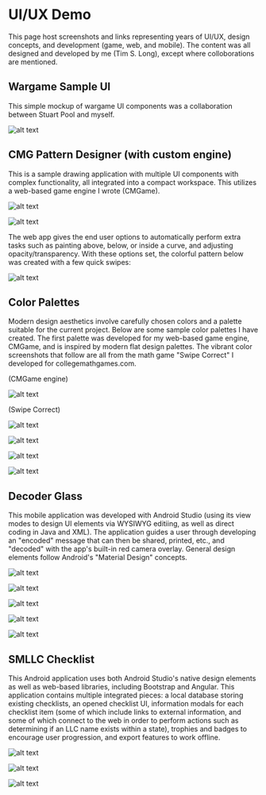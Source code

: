 # UI/UX Demo

This page host screenshots and links representing years of UI/UX, design concepts, and development (game, web, and mobile). The content was all designed and developed by me (Tim S. Long), except where colloborations are mentioned.

## Wargame Sample UI

This simple mockup of wargame UI components was a collaboration between Stuart Pool and myself.

![alt text](https://raw.githubusercontent.com/tlong314/tlong314.github.io/main/colored_screenshot.png)


## CMG Pattern Designer (with custom engine)

This is a sample drawing application with multiple UI components with complex functionality, all integrated into a compact workspace. This utilizes a web-based game engine I wrote (CMGame).

![alt text](https://raw.githubusercontent.com/tlong314/tlong314.github.io/main/pattern-designer.PNG)

![alt text](https://raw.githubusercontent.com/tlong314/tlong314.github.io/main/pattern-designer2.png)

The web app gives the end user options to automatically perform extra tasks such as painting above, below, or inside a curve, and adjusting opacity/transparency. With these options set, the colorful pattern below was created with a few quick swipes:

![alt text](https://raw.githubusercontent.com/tlong314/tlong314.github.io/main/pattern_drawing.png)


## Color Palettes

Modern design aesthetics involve carefully chosen colors and a palette suitable for the current project. Below are some sample color palettes I have created. The first palette was developed for my web-based game engine, CMGame, and is inspired by modern flat design palettes. The vibrant color screenshots that follow are all from the math game "Swipe Correct" I developed for collegemathgames.com.

(CMGame engine)

![alt text](https://raw.githubusercontent.com/tlong314/tlong314.github.io/main/cmg_palette.png)

(Swipe Correct)

![alt text](https://raw.githubusercontent.com/tlong314/tlong314.github.io/main/swipe1_small.png)

![alt text](https://raw.githubusercontent.com/tlong314/tlong314.github.io/main/swipe2_small.png)

![alt text](https://raw.githubusercontent.com/tlong314/tlong314.github.io/main/swipe3_small.png)

![alt text](https://raw.githubusercontent.com/tlong314/tlong314.github.io/main/swipe4_small.png)


## Decoder Glass

This mobile application was developed with Android Studio (using its view modes to design UI elements via WYSIWYG editiing, as well as direct coding in Java and XML). The application guides a user through developing an "encoded" message that can then be shared, printed, etc., and "decoded" with the app's built-in red camera overlay. General design elements follow Android's "Material Design" concepts.

![alt text](https://raw.githubusercontent.com/tlong314/tlong314.github.io/main/decoder-glass1.jpg)

![alt text](https://raw.githubusercontent.com/tlong314/tlong314.github.io/main/decoder-glass2.jpg)

![alt text](https://raw.githubusercontent.com/tlong314/tlong314.github.io/main/decoder-glass3.jpg)

![alt text](https://raw.githubusercontent.com/tlong314/tlong314.github.io/main/decoder-glass4.jpg)

![alt text](https://raw.githubusercontent.com/tlong314/tlong314.github.io/main/decoder-glass5.jpg)


## SMLLC Checklist

This Android application uses both Android Studio's native design elements as well as web-based libraries, including Bootstrap and Angular. This application contains multiple integrated pieces: a local database storing existing checklists, an opened checklist UI, information modals for each checklist item (some of which include links to external information, and some of which connect to the web in order to perform actions such as determining if an LLC name exists within a state), trophies and badges to encourage user progression, and export features to work offline.

![alt text](https://raw.githubusercontent.com/tlong314/tlong314.github.io/main/smllc1.jpg)

![alt text](https://raw.githubusercontent.com/tlong314/tlong314.github.io/main/smllc2.jpg)

![alt text](https://raw.githubusercontent.com/tlong314/tlong314.github.io/main/smllc3.jpg)



